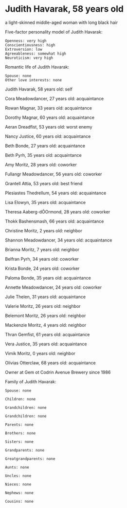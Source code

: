 # Judith Havarak, 58 years old
a light-skinned middle-aged woman with long black hair

Five-factor personality model of Judith Havarak:

	Openness: very high
	Conscientiousness: high
	Extroversion: low
	Agreeableness: somewhat high
	Neuroticism: very high


Romantic life of Judith Havarak:

	Spouse: none
	Other love interests: none

Judith Havarak, 58 years old: self

Cora Meadowdancer, 27 years old: acquaintance

Rowan Magnar, 33 years old: acquaintance

Dorothy Magnar, 60 years old: acquaintance

Aeran Dreadfist, 53 years old: worst enemy

Nancy Justice, 60 years old: acquaintance

Beth Bonde, 27 years old: acquaintance

Beth Pyrh, 35 years old: acquaintance

Amy Moritz, 28 years old: coworker

Fullangr Meadowdancer, 56 years old: coworker

Grantell Attia, 53 years old: best friend

Plesiastes Thedrellum, 54 years old: acquaintance

Lisa Elowyn, 35 years old: acquaintance

Theresa Aaberg-dÕOrmond, 28 years old: coworker

Thokk Bashensmash, 66 years old: acquaintance

Christine Moritz, 2 years old: neighbor

Shannon Meadowdancer, 34 years old: acquaintance

Brianna Moritz, 7 years old: neighbor

Belfran Pyrh, 34 years old: coworker

Krista Bonde, 24 years old: coworker

Paloma Bonde, 35 years old: acquaintance

Annette Meadowdancer, 24 years old: coworker

Julie Thelen, 31 years old: acquaintance

Valerie Moritz, 26 years old: neighbor

Belemont Moritz, 26 years old: neighbor

Mackenzie Moritz, 4 years old: neighbor

Thran Gemfist, 61 years old: acquaintance

Vera Justice, 35 years old: acquaintance

Vimik Moritz, 0 years old: neighbor

Olivias Otterclaw, 68 years old: acquaintance

Owner at Gem ot Codrin Avenue Brewery since 1986


Family of Judith Havarak:

	Spouse: none

	Children: none

	Grandchildren: none

	Grandchildren: none

	Parents: none

	Brothers: none

	Sisters: none

	Grandparents: none

	Greatgrandparents: none

	Aunts: none

	Uncles: none

	Nieces: none

	Nephews: none

	Cousins: none

